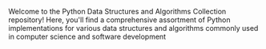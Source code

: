 Welcome to the Python Data Structures and Algorithms Collection repository! Here, you'll find a comprehensive assortment of Python implementations for various data structures and algorithms commonly used in computer science and software development
